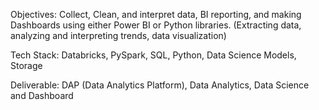 Objectives: Collect, Clean, and interpret data, BI reporting, and making Dashboards using either Power BI or Python libraries. (Extracting data, analyzing and interpreting trends, data visualization)

Tech Stack: Databricks, PySpark, SQL, Python, Data Science Models, Storage

Deliverable: DAP (Data Analytics Platform), Data Analytics, Data Science and Dashboard
